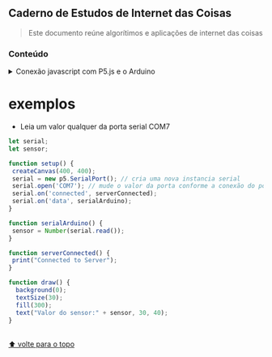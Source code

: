 
## Caderno de Estudos de Internet das Coisas

> Este documento reúne algorítimos e aplicações de internet das coisas


### Conteúdo

 
<details>
<summary>Conexão javascript com P5.js e o Arduino</summary>
 
* [`introdução`](#introdução)
* [`serialEvents`](#serialEvents)
* [`exemplos`](#exemplos)



</details>

# exemplos

- Leia um valor qualquer da porta serial COM7
```js
let serial;
let sensor;

function setup() {  
 createCanvas(400, 400);
 serial = new p5.SerialPort(); // cria uma nova instancia serial
 serial.open('COM7'); // mude o valor da porta conforme a conexão do porta serial e o arduino
 serial.on('connected', serverConnected);
 serial.on('data', serialArduino);   
}

function serialArduino() {
 sensor = Number(serial.read());
}

function serverConnected() {
 print("Connected to Server");
}

function draw() {
  background(0);
  textSize(30);
  fill(300);
  text("Valor do sensor:" + sensor, 30, 40);
}
```
</details>

<br>[⬆ volte para o topo](#contents)
